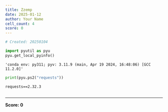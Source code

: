 ```yaml
---
title: Zzemp
date: 2025-01-12
author: Your Name
cell_count: 4
score: 0
---
```


```python
# Created: 20250104
```


```python
import pyutil as pyu
pyu.get_local_pyinfo()
```




    'conda env: py311; pyv: 3.11.9 (main, Apr 19 2024, 16:48:06) [GCC 11.2.0]'




```python
print(pyu.ps2("requests"))
```

    requests==2.32.3
    



```python

```


---
**Score: 0**
